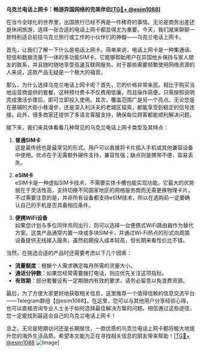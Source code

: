 **乌克兰电话上网卡：畅游异国网络的完美伴侣[[TG💪+ @esim1088](https://t.me/s/esim1088)]**

在当今全球化的世界里，出国旅行已经不再是一件稀奇的事情。无论是商务出差还是休闲旅游，选择一张合适的电话上网卡都显得尤为重要。今天，我们就来聊聊一款特别适合前往乌克兰旅行或工作的小伙伴们的神器——乌克兰电话上网卡。

首先，让我们了解一下什么是电话上网卡。简单来说，电话上网卡是一种集通话、短信和数据流量于一体的多功能SIM卡。它能够帮助用户在异国他乡保持与家人朋友的联系，并且随时随地享受高速互联网服务。对于那些需要频繁使用网络资源的人来说，这款产品无疑是一个极大的福音。

那么，为什么选择乌克兰电话上网卡呢？首先，它的价格非常亲民。相比于购买当地运营商提供的套餐，这种预付费卡不仅费用低廉，而且操作简便。只需按照说明完成激活步骤后，即可立即投入使用。其次，覆盖范围广是另一个亮点。无论您是在基辅的大街小巷漫步，还是深入利沃夫的老城区探索，都能享受到稳定的信号连接。此外，很多商家还提供了多语言客服支持，确保每位顾客都能顺利解决问题。

接下来，我们来具体看看几种常见的乌克兰电话上网卡类型及其特点：

1. **普通SIM卡**  
   这是最传统也是最常见的形式。用户可以直接将卡片插入手机或其他兼容设备中使用。优点在于无需额外硬件支持，兼容性强；缺点则是携带不便，容易丢失。

2. **eSIM卡**  
   eSIM卡是一种虚拟SIM卡技术，不需要实体卡槽也能实现功能。它最大的优势就在于灵活性高，支持切换不同国家地区的网络服务商而无需更换物理卡片。不过需要注意的是，并非所有设备都支持eSIM技术，所以在选购前一定要确认自己的手机是否具备相应条件。

3. **便携WiFi设备**  
   如果您计划与多位同伴共同出行，则可以选择一台便携式WiFi路由器作为替代方案。这类产品通常内置一块或多块SIM卡，并通过Wi-Fi热点的形式向周围设备提供无线接入服务。虽然初期投入成本较高，但长期来看性价比不错。

当然，在挑选合适的产品时还需要考虑以下几个因素：
- **流量额度**：根据个人需求确定每月所需的流量大小。
- **通话分钟数**：如果您经常需要拨打电话，则应优先关注这项指标。
- **有效期**：部分套餐设有一定期限内有效的要求，请务必留意以免浪费资源。

最后，为了方便大家更好地获取相关信息，这里推荐一个值得信赖的信息交流平台——Telegram群组【@esim1088】。在这里，您可以与其他用户分享经验心得，也可以直接咨询专业人士关于如何选择最佳解决方案的问题。相信通过这些途径，您一定能找到最适合自己的乌克兰电话上网卡！

总之，无论是短期访问还是长期居住，一款优质的乌克兰电话上网卡都将极大地提升您的海外生活品质。希望本文能为正在寻找相关信息的朋友带来帮助！[[TG💪+ @esim1088](https://t.me/s/esim1088) ![Image](https://i.postimg.cc/4NQfJmqS/Snipaste-2025-05-13-00-14-12.png)]